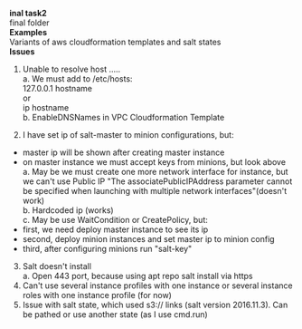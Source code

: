 <b>inal task2</b><br>
final folder<br>
<b>Examples</b><br>
Variants of aws cloudformation templates and salt states<br>
<b>Issues</b><br>
1) Unable to resolve host .....<br>
a. We must add to /etc/hosts: <br>
127.0.0.1 hostname <br>
or <br>
ip hostname<br>
b. EnableDNSNames in VPC Cloudformation Template<br>

2) I have set ip of salt-master to minion configurations, but:<br>
 - master ip will be shown after creating master instance<br>
 - on master instance we must accept keys from minions, but look above<br>
a. May be we must create one more network interface for instance, but we can't use Public IP "The associatePublicIPAddress parameter cannot be specified when launching with multiple network interfaces"(doesn't work)<br>
b. Hardcoded ip (works)<br>
c. May be use WaitCondition or CreatePolicy, but:<br>
 - first, we need deploy master instance to see its ip<br>
 - second, deploy minion instances and set master ip  to minion config<br>
 - third, after configuring minions run "salt-key"<br>

3) Salt doesn't install<br>
a. Open 443 port, because using apt repo salt install via https<br>
4) Can't use several instance profiles with one instance or several instance roles with one instance profile (for now)<br>
5) Issue with salt state, which used s3:// links (salt version 2016.11.3). Can be pathed or use another state (as I use cmd.run)<br>